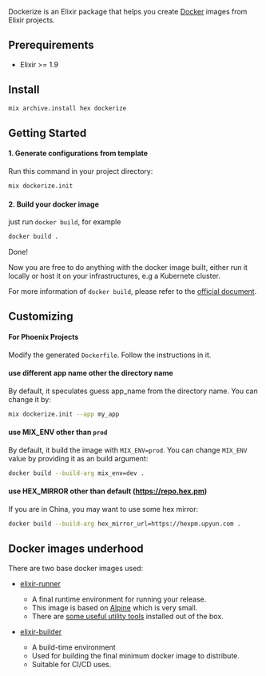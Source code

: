 Dockerize is an Elixir package that helps you create [Docker] images from Elixir projects.

## Prerequirements

* Elixir >= 1.9

## Install

```sh
mix archive.install hex dockerize
```
## Getting Started

#### 1. Generate configurations from template

Run this command in your project directory:

```sh
mix dockerize.init
```

#### 2. Build your docker image

just run `docker build`, for example

```sh
docker build .
```

Done!

Now you are free to do anything with the docker image built, either run it locally or host it on your infrastructures, e.g a Kubernete cluster.

For more information of `docker build`, please refer to the [official document](https://docs.docker.com/engine/reference/builder/).

## Customizing

#### For Phoenix Projects

Modify the generated `Dockerfile`. Follow the instructions in it.


#### use different app name other the directory name

By default, it speculates guess app_name from the directory name. You can change it by:

```sh
mix dockerize.init --app my_app
```

#### use MIX_ENV other than `prod`

By default, it build the image with `MIX_ENV=prod`. You can change `MIX_ENV` value by providing it as an build argument:

```sh
docker build --build-arg mix_env=dev .
```

#### use HEX_MIRROR other than default (https://repo.hex.pm)

If you are in China, you may want to use some hex mirror:

```sh
docker build --build-arg hex_mirror_url=https://hexpm.upyun.com .
```

## Docker images underhood

There are two base docker images used:

* [elixir-runner](https://hub.docker.com/r/qhwa/elixir-runner)
  * A final runtime environment for running your release.
  * This image is based on [Alpine] which is very small.
  * There are [some useful utility tools](https://github.com/qhwa/docker-elixir-runner#features) installed out of the box.

* [elixir-builder](https://hub.docker.com/r/qhwa/elixir-builder)
  * A build-time environment
  * Used for building the final minimum docker image to distribute.
  * Suitable for CI/CD uses.

[Docker]: https://www.docker.com
[Alpine]: https://alpinelinux.org
